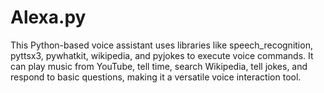 # Alexa.py
This Python-based voice assistant uses libraries like speech_recognition, pyttsx3, pywhatkit, wikipedia, and pyjokes to execute voice commands. It can play music from YouTube, tell time, search Wikipedia, tell jokes, and respond to basic questions, making it a versatile voice interaction tool.

